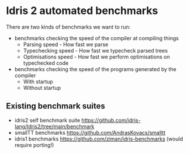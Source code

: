 # Idris 2 automated benchmarks

There are two kinds of benchmarks we want to run:

- benchmarks checking the speed of the compiler at compiling things
  - Parsing speed - How fast we parse
  - Typechecking speed - How fast we typecheck parsed trees
  - Optimisations speed - How fast we perform optimisations on typechecked code
- benchmarks checking the speed of the programs generated by the compiler
  - With startup
  - Without startup

## Existing benchmark suites

- idris2 self benchmark suite https://github.com/idris-lang/Idris2/tree/main/benchmark
- smallTT benchmarks https://github.com/AndrasKovacs/smalltt
- idris1 benchmarks https://github.com/ziman/idris-benchmarks (would require porting!)



